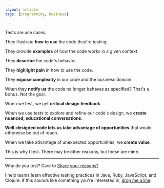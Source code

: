 ```yaml
---
layout: article
tags: [programming, business]

---
```

Tests are use cases.

They illustrate **how to use** the code they're testing.

They provide **examples** of how the code works in a given context.

They **describe** the code's behavior.

They **highlight pain** in how to use the code.

They **expose complexity** in our code and the business domain.

When they **notify us** the code no longer behaves as specified? That's a bonus.
Not the goal.

When we test, we get **critical design feedback**.

<!--more-->

When we use tests to explore and refine our code's design, we **create nuanced,
educational conversations**.

**Well-designed code lets us take advantage of opportunities** that would
otherwise be out of reach.

When we take advantage of unexpected opportunities, we **create value**.

This is why I test. There may be other reasons, but these are mine.

* * *

Why do you test? Care to <a class="feedback-email" href="mailto: zee@wecohere.com">Share your
reasons?</a>

I help teams learn effective testing practices in Java, Ruby, JavaScript, and
Clojure. If this sounds like something you're interested in, <a
href="lead-email" href="mailto: zee@wecohere.com">drop me a line</a>.
